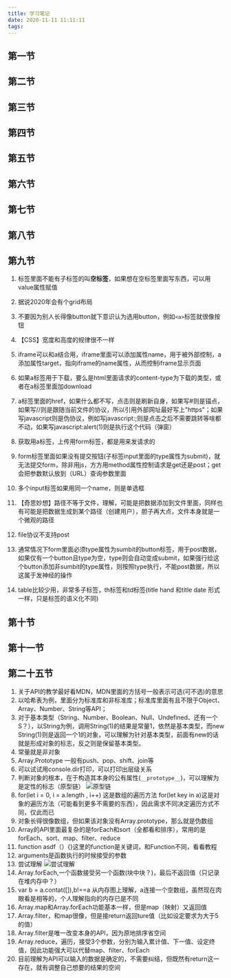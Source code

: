 ```yaml
---
title: 学习笔记
date: 2020-11-11 11:11:11
tags:
---
```

## 第一节

## 第二节

## 第三节

## 第四节

## 第五节

## 第六节

## 第七节

## 第八节

## 第九节
1. 标签里面不能有子标签的叫**空标签**，如果想在空标签里面写东西，可以用value属性赋值

2. 据说2020年会有个grid布局

3. 不要因为别人长得像button就下意识认为选用button，例如`<a>`标签就很像按钮

4. 【CSS】宽度和高度的规律很不一样

5. iframe可以和a结合用，iframe里面可以添加属性name，用于被外部控制，a添加属性target，指向iframe的name属性，从而控制iframe显示页面

6. 如果a标签用于下载，要么是html里面请求的content-type为下载的类型，或者在a标签里面加download

7. a标签里面的href，如果什么都不写，点击则是刷新自身，如果写#则是锚点，如果写//则是跟随当前文件的协议，所以引用外部网址最好写上"https"；如果写javascript则是伪协议，例如写javascript:;则是点击之后不需要跳转等啥都不动，如果写javascript:alert(1)则是执行这个代码（弹窗）

8. 获取用a标签，上传用form标签，都是用来发请求的

9. form标签里面如果没有提交按钮(子标签input里面的type属性为submit)，就无法提交form，除非用js，方方用method属性控制请求是get还是post；get会把参数默认放到（URL）查询参数里面

10. 多个input标签如果用同一个name，则是单选框

11. 【奇思妙想】路径不等于文件，理解，可能是把数据添加到文件里面，同样也有可能是把数据生成到某个路径（创建用户），胆子再大点，文件本身就是一个微观的路径

12. file协议不支持post

13. 通常情况下form里面必须type属性为sumbit的button标签，用于post数据，如果仅有一个button且type为空，type则会自动变成submit，如果强行给这个button添加非sumbit的type属性，则按照type执行，不能post数据，所以这属于发神经的操作

14. table比较少用，非常多子标签，th标签和td标签(title hand 和title date 形式一样，只是标签的语义化不同)


## 第十节

## 第十一节



## 第二十五节
1. 关于API的教学最好看MDN，MDN里面的方括号一般表示可选(可不选)的意思
2. 以哈希表为例，里面分为标准库和非标准库；标准库里面有且不限于Object、Array、Number、String等API；
3. 对于基本类型（String、Number、Boolean、Null、Undefined、还有一个S？），以String为例，调用String(1)的结果是常量1，依然是基本类型，而new String(1)则是返回一个1的对象，可以理解为针对基本类型，前面有new的话就是形成对象的标志，反之则是保留基本类型。
4. 常量就是非对象
5. Array.Prototype 一般有push、pop、shift、join等
6. 可以试试用console.dir打印，可以打印出层级关系
7. 判断对象的根本，在于构造其本身的公有属性(`__prototype__`)，可以理解为是定性的标志（原型链）
    <img src="./原型链.JPG" alt="原型链"> 
8. for(let i = 0, i = a.length , i++) 这是数组的遍历方法
   for(let key in a)这是对象的遍历方法（可能看到更多不需要的东西），因此需求不同决定遍历方式不同，仅此而已
9. 对象长得很像数组，但如果该对象没有Array.prototype，那么就是伪数组
10. Array的API里面最复杂的是forEach和sort（全都看和排序），常用的是forEach、sort、map、filter、reduce
11. function asdf（）{}这里的function是关键词，和Function不同，看看教程
12. arguments是函数执行的时候接受的参数
13. 尝试理解
    <img src="./尝试理解.JPG" alt="尝试理解">
14. Array.forEach,一个函数接受另一个函数(块中块？)，最后不返回值（只记录在堆内存中？）
15. var b = a.contat([]),b!==a 从内存图上理解，a连接一个空数组，虽然现在肉眼看是相等的，个人理解指向的内存已是不同    
16. Array.map和Array.forEach功能基本一样，但是map（映射）又返回值
16. Array.filter，和map很像，但是接return返回ture值（比如设定要求为大于5的值）
17. Array.filter是唯一改变本身的API，因为原地排序省空间
18. Array.reduce，遍历，接受3个参数，分别为输入累计值、下一值、设定终值，因此功能强大可以代替map、filter、forEach
19. 目前理解为API可以输入的数据是确定的，不需要纠结，但既然有return这一存在，就有调整自己想要的结果的空间


